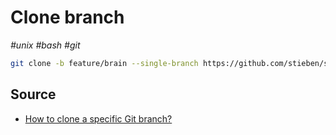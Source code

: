 # Clone branch

_#unix_ _#bash_ _#git_

```bash
git clone -b feature/brain --single-branch https://github.com/stieben/sil.git
```

## Source

- [How to clone a specific Git branch?](https://stackoverflow.com/a/4568323/2040520)
